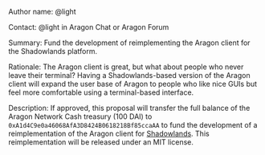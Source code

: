 Author name: @light 

Contact: @light in Aragon Chat or Aragon Forum 

Summary: Fund the development of reimplementing the Aragon client for the Shadowlands platform.

Rationale: The Aragon client is great, but what about people who never leave their terminal? Having a Shadowlands-based version of the Aragon client will expand the user base of Aragon to people who like nice GUIs but feel more comfortable using a terminal-based interface.

Description: If approved, this proposal will transfer the full balance of the Aragon Network Cash treasury (100 DAI) to `0xA1d4C9e0a46068AfA3D8424B0618218Bf85ccaAA` to fund the development of a reimplementation of the Aragon client for [Shadowlands](https://github.com/kayagoban/shadowlands). This reimplementation will be released under an MIT license.
